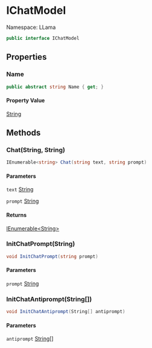 # IChatModel

Namespace: LLama

```csharp
public interface IChatModel
```

## Properties

### **Name**

```csharp
public abstract string Name { get; }
```

#### Property Value

[String](https://docs.microsoft.com/en-us/dotnet/api/system.string)<br>

## Methods

### **Chat(String, String)**

```csharp
IEnumerable<string> Chat(string text, string prompt)
```

#### Parameters

`text` [String](https://docs.microsoft.com/en-us/dotnet/api/system.string)<br>

`prompt` [String](https://docs.microsoft.com/en-us/dotnet/api/system.string)<br>

#### Returns

[IEnumerable&lt;String&gt;](https://docs.microsoft.com/en-us/dotnet/api/system.collections.generic.ienumerable-1)<br>

### **InitChatPrompt(String)**

```csharp
void InitChatPrompt(string prompt)
```

#### Parameters

`prompt` [String](https://docs.microsoft.com/en-us/dotnet/api/system.string)<br>

### **InitChatAntiprompt(String[])**

```csharp
void InitChatAntiprompt(String[] antiprompt)
```

#### Parameters

`antiprompt` [String[]](https://docs.microsoft.com/en-us/dotnet/api/system.string)<br>
